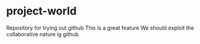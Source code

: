 # project-world
Repository for trying out github
This is a great feature
We should exploit the collaborative nature ig github
